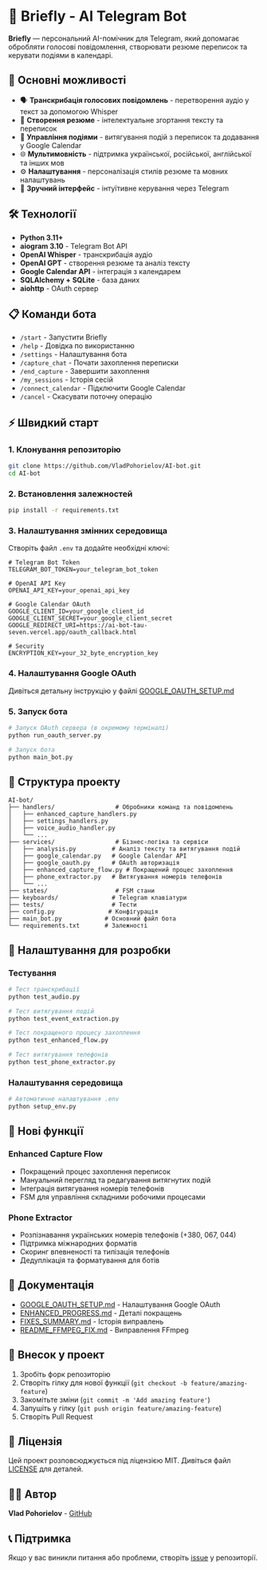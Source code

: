 # 🤖 Briefly - AI Telegram Bot

**Briefly** — персональний AI-помічник для Telegram, який допомагає обробляти голосові повідомлення, створювати резюме переписок та керувати подіями в календарі.

## 🚀 Основні можливості

- 🗣️ **Транскрибація голосових повідомлень** - перетворення аудіо у текст за допомогою Whisper
- 📝 **Створення резюме** - інтелектуальне згортання тексту та переписок
- 📅 **Управління подіями** - витягування подій з переписок та додавання у Google Calendar
- 🌐 **Мультимовність** - підтримка української, російської, англійської та інших мов
- ⚙️ **Налаштування** - персоналізація стилів резюме та мовних налаштувань
- 📱 **Зручний інтерфейс** - інтуїтивне керування через Telegram

## 🛠️ Технології

- **Python 3.11+**
- **aiogram 3.10** - Telegram Bot API
- **OpenAI Whisper** - транскрибація аудіо
- **OpenAI GPT** - створення резюме та аналіз тексту
- **Google Calendar API** - інтеграція з календарем
- **SQLAlchemy + SQLite** - база даних
- **aiohttp** - OAuth сервер

## 📋 Команди бота

- `/start` - Запустити Briefly
- `/help` - Довідка по використанню
- `/settings` - Налаштування бота
- `/capture_chat` - Почати захоплення переписки
- `/end_capture` - Завершити захоплення
- `/my_sessions` - Історія сесій
- `/connect_calendar` - Підключити Google Calendar
- `/cancel` - Скасувати поточну операцію

## ⚡ Швидкий старт

### 1. Клонування репозиторію

```bash
git clone https://github.com/VladPohorielov/AI-bot.git
cd AI-bot
```

### 2. Встановлення залежностей

```bash
pip install -r requirements.txt
```

### 3. Налаштування змінних середовища

Створіть файл `.env` та додайте необхідні ключі:

```env
# Telegram Bot Token
TELEGRAM_BOT_TOKEN=your_telegram_bot_token

# OpenAI API Key
OPENAI_API_KEY=your_openai_api_key

# Google Calendar OAuth
GOOGLE_CLIENT_ID=your_google_client_id
GOOGLE_CLIENT_SECRET=your_google_client_secret
GOOGLE_REDIRECT_URI=https://ai-bot-tau-seven.vercel.app/oauth_callback.html

# Security
ENCRYPTION_KEY=your_32_byte_encryption_key
```

### 4. Налаштування Google OAuth

Дивіться детальну інструкцію у файлі [GOOGLE_OAUTH_SETUP.md](./GOOGLE_OAUTH_SETUP.md)

### 5. Запуск бота

```bash
# Запуск OAuth сервера (в окремому терміналі)
python run_oauth_server.py

# Запуск бота
python main_bot.py
```

## 📁 Структура проекту

```
AI-bot/
├── handlers/                 # Обробники команд та повідомлень
│   ├── enhanced_capture_handlers.py
│   ├── settings_handlers.py
│   ├── voice_audio_handler.py
│   └── ...
├── services/                 # Бізнес-логіка та сервіси
│   ├── analysis.py          # Аналіз тексту та витягування подій
│   ├── google_calendar.py   # Google Calendar API
│   ├── google_oauth.py      # OAuth авторизація
│   ├── enhanced_capture_flow.py # Покращений процес захоплення
│   ├── phone_extractor.py   # Витягування номерів телефонів
│   └── ...
├── states/                   # FSM стани
├── keyboards/               # Telegram клавіатури
├── tests/                   # Тести
├── config.py               # Конфігурація
├── main_bot.py            # Основний файл бота
└── requirements.txt       # Залежності
```

## 🔧 Налаштування для розробки

### Тестування

```bash
# Тест транскрибації
python test_audio.py

# Тест витягування подій
python test_event_extraction.py

# Тест покращеного процесу захоплення
python test_enhanced_flow.py

# Тест витягування телефонів
python test_phone_extractor.py
```

### Налаштування середовища

```bash
# Автоматичне налаштування .env
python setup_env.py
```

## 🌟 Нові функції

### Enhanced Capture Flow

- Покращений процес захоплення переписок
- Мануальний перегляд та редагування витягнутих подій
- Інтеграція витягування номерів телефонів
- FSM для управління складними робочими процесами

### Phone Extractor

- Розпізнавання українських номерів телефонів (+380, 067, 044)
- Підтримка міжнародних форматів
- Скоринг впевненості та типізація телефонів
- Дедуплікація та форматування для ботів

## 📄 Документація

- [GOOGLE_OAUTH_SETUP.md](./GOOGLE_OAUTH_SETUP.md) - Налаштування Google OAuth
- [ENHANCED_PROGRESS.md](./ENHANCED_PROGRESS.md) - Деталі покращень
- [FIXES_SUMMARY.md](./FIXES_SUMMARY.md) - Історія виправлень
- [README_FFMPEG_FIX.md](./README_FFMPEG_FIX.md) - Виправлення FFmpeg

## 🤝 Внесок у проект

1. Зробіть форк репозиторію
2. Створіть гілку для нової функції (`git checkout -b feature/amazing-feature`)
3. Закомітьте зміни (`git commit -m 'Add amazing feature'`)
4. Запушіть у гілку (`git push origin feature/amazing-feature`)
5. Створіть Pull Request

## 📝 Ліцензія

Цей проект розповсюджується під ліцензією MIT. Дивіться файл [LICENSE](LICENSE) для деталей.

## 👨‍💻 Автор

**Vlad Pohorielov** - [GitHub](https://github.com/VladPohorielov)

## 📞 Підтримка

Якщо у вас виникли питання або проблеми, створіть [issue](https://github.com/VladPohorielov/AI-bot/issues) у репозиторії.
